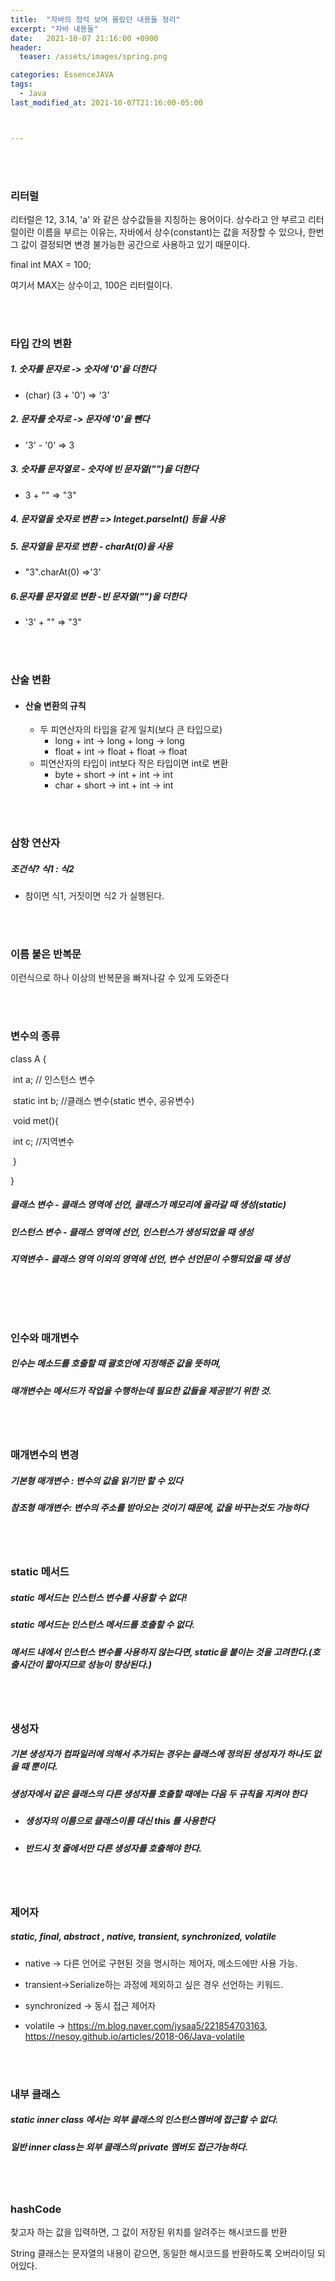 ```yaml
---
title:  "자바의 정석 보며 몰랐던 내용들 정리"
excerpt: "자바 내용들"
date:   2021-10-07 21:16:00 +0900
header:
  teaser: /assets/images/spring.png

categories: EssenceJAVA
tags:
  - Java
last_modified_at: 2021-10-07T21:16:00-05:00



---
```


<br/>

<br/>

### 리터럴

리터럴은 12, 3.14, 'a' 와 같은 상수값들을 지칭하는 용어이다. 상수라고 안 부르고 리터럴이란 이름을 부르는 이유는, 자바에서 상수(constant)는 값을 저장할 수 있으나, 한번 그 값이 결정되면 변경 불가능한 공간으로 사용하고 있기 때문이다. 

final int MAX = 100;

여기서 MAX는 상수이고, 100은 리터럴이다.

<br/>

<br/>

### 타입 간의 변환

##### 1. 숫자를 문자로 -> 숫자에 '0'을 더한다

- (char) (3 + '0') =>  '3'

##### 2. 문자를 숫자로 -> 문자에 '0'을 뺀다

- '3' - '0' => 3

##### 3. 숫자를 문자열로 - 숫자에 빈 문자열("")을 더한다

- 3 + "" => "3"

##### 4. 문자열을 숫자로 변환 => Integet.parseInt() 등을 사용

##### 5. 문자열을 문자로 변환 - charAt(0)을 사용

- "3".charAt(0) =>'3'

##### 6.문자를 문자열로 변환  -빈 문자열("")을 더한다

- '3' + "" => "3"

<br/>

<br/>

### 산술 변환

- #### 산술 변환의 규칙

  - 두 피연산자의 타입을 같게 일치(보다 큰 타입으로)
    - long + int -> long + long -> long
    - float + int -> float + float -> float
  - 피연산자의 타입이 int보다 작은 타입이면 int로 변환
    - byte + short -> int + int -> int
    - char + short -> int + int -> int

<br/>

<br/>

### 삼항 연산자

##### 조건식? 식1 : 식2

- 참이면 식1, 거짓이면 식2 가 실행된다.

<br/>

<br/>

### 이름 붙은 반복문

<script src="https://gist.github.com/ShinDongHun1/4749db6ee6ed6fb6a6233f4af23f1784.js"></script>

이런식으로 하나 이상의 반복문을 빠져나갈 수 있게 도와준다

<br/>

<br/>

### 변수의 종류

class A {

​	int a; // 인스턴스 변수

​	static int b; //클래스 변수(static 변수, 공유변수)

​	void met(){

​		int c; //지역변수

​	}

} 

##### 클래스 변수 - 클래스 영역에 선언, 클래스가 메모리에 올라갈 때 생성(static)

##### 인스턴스 변수 - 클래스 영역에 선언, 인스턴스가 생성되었을 때 생성

##### 지역변수 - 클래스 영역 이외의 영역에 선언, 변수 선언문이 수행되었을 때 생성

##### <br/>

<br/>

### 인수와 매개변수

##### 인수는 메소드를 호출할 때 괄호안에 지정해준 값을 뜻하며,

##### 매개변수는 메서드가 작업을 수행하는데 필요한 값들을 제공받기 위한 것.

<br/>

<br/>

### 매개변수의 변경

##### 기본형 매개변수 : 변수의 값을 읽기만 할 수 있다

##### 참조형 매개변수: 변수의 주소를 받아오는 것이기 때문에, 값을 바꾸는것도 가능하다

<br/><br/>

### static 메서드

##### static 메서드는 인스턴스 변수를 사용할 수 없다!

##### static 메서드는 인스턴스 메서드를 호출할 수 없다.

##### 메서드 내에서 인스턴스 변수를 사용하지 않는다면, static을 붙이는 것을 고려한다.(호출시간이 짧아지므로 성능이 향상된다.)

<br/><br/>

### 생성자

##### 기본 생성자가 컴파일러에 의해서 추가되는 경우는 클래스에 정의된 생성자가 하나도 없을 때 뿐이다.

##### 생성자에서 같은 클래스의 다른 생성자를 호출할 때에는 다음 두 규칙을 지켜야 한다

- ##### 생성자의 이름으로 클래스이름 대신 this 를 사용한다

- ##### 반드시 첫 줄에서만 다른 생성자를 호출해야 한다.

<br/><br/>

### 제어자

##### static, final, abstract , native, transient, synchronized, volatile

- native -> 다른 언어로 구현된 것을 명시하는 제어자, 메소드에만 사용 가능.

- transient->Serialize하는 과정에 제외하고 싶은 경우 선언하는 키워드.
- synchronized -> 동시 접근 제어자
- volatile -> https://m.blog.naver.com/jysaa5/221854703163, https://nesoy.github.io/articles/2018-06/Java-volatile

<br/><br/>

### 내부 클래스

##### static inner class 에서는 외부 클래스의 인스턴스멤버에 접근할 수 없다.

##### 일반 inner class는 외부 클래스의 private 멤버도 접근가능하다.

<br/><br/>

### hashCode

찾고자 하는 값을 입력하면, 그 값이 저장된 위치를 알려주는 해시코드를 반환

String 클래스는 문자열의 내용이 같으면, 동일한 해시코드를 반환하도록 오버라이딩 되어있다.
